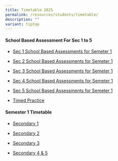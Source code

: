 ```yaml
---
title: Timetable 2025
permalink: /resources/students/timetable/
description: ""
variant: tiptap
---
```

<p></p>
<h4><strong>School Based Assessment For Sec 1 to 5</strong></h4>
<ul data-tight="true" class="tight">
<li>
<p><a href="https://docs.google.com/spreadsheets/d/1vNFenBuLHtKl1XnagwmxfBD8fyDErAc3KT_YxacWomU/edit?usp=sharing" rel="noopener nofollow" target="_blank">Sec 1 School Based Assessments for Semeter 1</a>
</p>
</li>
<li>
<p><a href="https://docs.google.com/spreadsheets/d/1U7DGYtoIrYCUwadCEDyf6n-ynXa6r5Z6MPyObrp18mE/edit?usp=sharing" rel="noopener nofollow" target="_blank">Sec 2 School Based Assessments for Semeter 1</a>
</p>
</li>
<li>
<p><a href="https://docs.google.com/spreadsheets/d/162jbWakuElXGYgQl3ZvnSyF3_jGfHjAuC5tf3qRto7w/edit?usp=sharing" rel="noopener nofollow" target="_blank">Sec 3 School Based Assessments for Semeter 1</a>
</p>
</li>
<li>
<p><a href="https://docs.google.com/spreadsheets/d/1m6eTZkn_Aq8Msm2ZBO62K0OJk20PriJPHGm60qOWVfw/edit?usp=sharing" rel="noopener nofollow" target="_blank">Sec 4 School Based Assessments for Semeter 1</a>
</p>
</li>
<li>
<p><a href="https://docs.google.com/spreadsheets/d/1WbqR5MS8kGFxPRny43SAhH9Agq72aFeKHN1AHtUe0XE/edit?usp=sharing" rel="noopener nofollow" target="_blank">Sec 5 School Based Assessments for Semeter 1</a>
</p>
</li>
<li>
<p><a href="/files/Timetable/2025_Timed_Practice_Schedule__School_.pdf" rel="noopener noreferrer nofollow" target="_blank">Timed Practice</a>
</p>
</li>
</ul>
<h4><strong>Semester 1 Timetable</strong></h4>
<ul data-tight="true" class="tight">
<li>
<p><a href="/files/Timetable/Sec1S1TT25.pdf" rel="noopener noreferrer nofollow" target="_blank">Secondary 1</a>
</p>
</li>
<li>
<p><a href="/files/Timetable/Sec2S1TT25.pdf" rel="noopener noreferrer nofollow" target="_blank">Secondary 2</a>
</p>
</li>
<li>
<p><a href="/files/Timetable/Sec3S1TT25.pdf" rel="noopener noreferrer nofollow" target="_blank">Secondary 3</a>
</p>
</li>
<li>
<p><a href="/files/Timetable/Sec45S1TT25.pdf" rel="noopener noreferrer nofollow" target="_blank">Secondary 4 &amp; 5</a>
</p>
</li>
</ul>
<p></p>